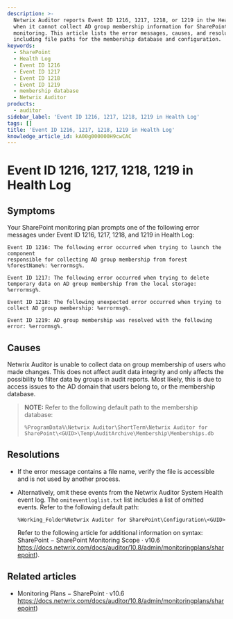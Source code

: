 ```yaml
---
description: >-
  Netwrix Auditor reports Event ID 1216, 1217, 1218, or 1219 in the Health Log
  when it cannot collect AD group membership information for SharePoint
  monitoring. This article lists the error messages, causes, and resolutions,
  including file paths for the membership database and configuration.
keywords:
  - SharePoint
  - Health Log
  - Event ID 1216
  - Event ID 1217
  - Event ID 1218
  - Event ID 1219
  - membership database
  - Netwrix Auditor
products:
  - auditor
sidebar_label: 'Event ID 1216, 1217, 1218, 1219 in Health Log'
tags: []
title: 'Event ID 1216, 1217, 1218, 1219 in Health Log'
knowledge_article_id: kA00g000000H9cwCAC
---
```


# Event ID 1216, 1217, 1218, 1219 in Health Log

## Symptoms

Your SharePoint monitoring plan prompts one of the following error messages under Event ID 1216, 1217, 1218, and 1219 in Health Log:

```
Event ID 1216: The following error occurred when trying to launch the component
responsible for collecting AD group membership from forest %forestName%: %errormsg%.
```

```
Event ID 1217: The following error occurred when trying to delete temporary data on AD group membership from the local storage: %errormsg%.
```

```
Event ID 1218: The following unexpected error occurred when trying to collect AD group membership: %errormsg%.
```

```
Event ID 1219: AD group membership was resolved with the following error: %errormsg%.
```

## Causes

Netwrix Auditor is unable to collect data on group membership of users who made changes. This does not affect audit data integrity and only affects the possibility to filter data by groups in audit reports. Most likely, this is due to access issues to the AD domain that users belong to, or the membership database.

> **NOTE:** Refer to the following default path to the membership database:
>
> ```
> %ProgramData%\Netwrix Auditor\ShortTerm\Netwrix Auditor for SharePoint\<GUID>\Temp\AuditArchive\Membership\Memberships.db
> ```

## Resolutions

- If the error message contains a file name, verify the file is accessible and is not used by another process.

- Alternatively, omit these events from the Netwrix Auditor System Health event log. The `omiteventloglist.txt` list includes a list of omitted events. Refer to the following default path:

  ```
  %Working_Folder%Netwrix Auditor for SharePoint\Configuration\<GUID>
  ```

  Refer to the following article for additional information on syntax: SharePoint − SharePoint Monitoring Scope · v10.6
  https://docs.netwrix.com/docs/auditor/10.8/admin/monitoringplans/sharepoint).

## Related articles

- Monitoring Plans − SharePoint · v10.6
  https://docs.netwrix.com/docs/auditor/10.8/admin/monitoringplans/sharepoint)
